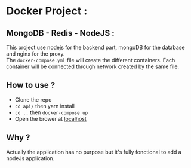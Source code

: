 # Docker Project :

## MongoDB - Redis - NodeJS :

This project use nodejs for the backend part, mongoDB for the database and nginx for the proxy.  
The `docker-compose.yml` file will create the different containers. Each container will be connected through network created by the same file.

## How to use ?
* Clone the repo
* `cd api/` then yarn install
* `cd ..` then `docker-compose up`
* Open the brower at [localhost](http://localhost/hello/world)

## Why ?
Actually the application has no purpose but it's fully fonctional to add a nodeJs application.
